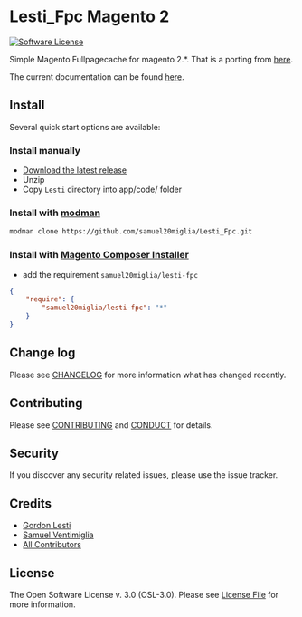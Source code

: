 # Lesti_Fpc Magento 2

[![Software License][ico-license]](LICENSE.md)

Simple Magento Fullpagecache for magento 2.*. That is a porting from
[here](https://gordonlesti.com/lesti-fpc-documentationversion-1-4-5/).

The current documentation can be found [here](https://gordonlesti.com/lesti-fpc-documentationversion-1-4-5/).

## Install

Several quick start options are available:
### Install manually
  * [Download the latest release](https://github.com/samuel20miglia/Lesti_Fpc/releases/latest)
  * Unzip
  * Copy `Lesti` directory into app/code/ folder

### Install with [modman](https://github.com/colinmollenhour/modman)

```bash
modman clone https://github.com/samuel20miglia/Lesti_Fpc.git
```

### Install with [Magento Composer Installer](https://github.com/Cotya/magento-composer-installer)
  * add the requirement `samuel20miglia/lesti-fpc`
```json
{
    "require": {
        "samuel20miglia/lesti-fpc": "*"
    }
}
```

## Change log

Please see [CHANGELOG](CHANGELOG.md) for more information what has changed recently.

## Contributing

Please see [CONTRIBUTING](CONTRIBUTING.md) and [CONDUCT](CONDUCT.md) for details.

## Security

If you discover any security related issues, please use the issue tracker.

## Credits

- [Gordon Lesti](https://gordonlesti.com/)
- [Samuel Ventimiglia][link-author]
- [All Contributors][link-contributors]

## License

The Open Software License v. 3.0 (OSL-3.0). Please see [License File](LICENSE.md) for more information.

[ico-license]: https://img.shields.io/badge/license-OSL--3.0-brightgreen.svg?style=flat-square
[link-release]: https://github.com/samuel20miglia/Lesti_Fpc/releases/latest
[link-author]: http://samuelventimiglia.it/
[link-contributors]: ../../contributors
